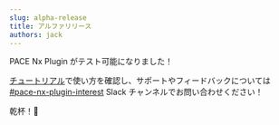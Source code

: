 ```yaml
---
slug: alpha-release
title: アルファリリース
authors: jack
---
```


PACE Nx Plugin がテスト可能になりました！

<!-- truncate -->

[チュートリアル](../docs/intro)で使い方を確認し、サポートやフィードバックについては[#pace-nx-plugin-interest](https://amzn-aws.slack.com/archives/C07QJ6URR1P) Slack チャンネルでお問い合わせください！

乾杯！🍻
